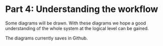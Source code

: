 # Part 4: Understanding the workflow

Some diagrams will be drawn. With these diagrams we hope a good understanding of the whole system at the logical level can be gained. 

The diagrams currently saves in Github.

